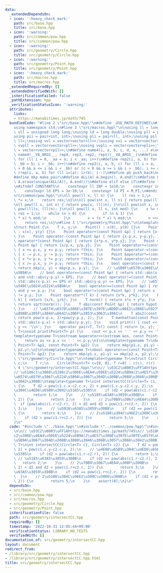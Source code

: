 ```yaml
---
data:
  _extendedDependsOn:
  - icon: ':heavy_check_mark:'
    path: src/base.hpp
    title: src/base.hpp
  - icon: ':warning:'
    path: src/common/pow.hpp
    title: src/common/pow.hpp
  - icon: ':warning:'
    path: src/geometry/Circle.hpp
    title: src/geometry/Circle.hpp
  - icon: ':warning:'
    path: src/geometry/Point.hpp
    title: src/geometry/Point.hpp
  - icon: ':heavy_check_mark:'
    path: src/macros.hpp
    title: src/macros.hpp
  _extendedRequiredBy: []
  _extendedVerifiedWith: []
  _isVerificationFailed: false
  _pathExtension: hpp
  _verificationStatusIcon: ':warning:'
  attributes:
    links:
    - https://manabitimes.jp/math/745
  bundledCode: "#line 2 \"src/base.hpp\"\n#define _USE_MATH_DEFINES\n#include <bits/stdc++.h>\n\
    using namespace std;\n#line 3 \"src/macros.hpp\"\n\nusing ll = long long;\nusing\
    \ ull = unsigned long long;\nusing ld = long double;\nusing pll = pair<ll, ll>;\n\
    using pii = pair<int, int>;\nusing pli = pair<ll, int>;\nusing pil = pair<int,\
    \ ll>;\nusing vvl = vector<vector<ll>>;\nusing vvi = vector<vector<int>>;\nusing\
    \ vvpll = vector<vector<pll>>;\nusing vvpli = vector<vector<pli>>;\nusing vvpil\
    \ = vector<vector<pil>>;\n#define name4(i, a, b, c, d, e, ...) e\n#define rep(...)\
    \ name4(__VA_ARGS__, rep4, rep3, rep2, rep1)(__VA_ARGS__)\n#define rep1(i, a)\
    \ for (ll i = 0, _aa = a; i < _aa; i++)\n#define rep2(i, a, b) for (ll i = a,\
    \ _bb = b; i < _bb; i++)\n#define rep3(i, a, b, c) for (ll i = a, _bb = b; (c\
    \ > 0 && a <= i && i < _bb) or (c < 0 && a >= i && i > _bb); i += c)\n#define\
    \ rrep(i, a, b) for (ll i=(a); i>(b); i--)\n#define pb push_back\n#define eb emplace_back\n\
    #define mkp make_pair\n#define ALL(A) A.begin(), A.end()\n#define UNIQUE(A) sort(ALL(A)),\
    \ A.erase(unique(ALL(A)), A.end())\n#define elif else if\n#define tostr to_string\n\
    \n#ifndef CONSTANTS\n    constexpr ll INF = 1e18;\n    constexpr int MOD = 1000000007;\n\
    \    constexpr ld EPS = 1e-10;\n    constexpr ld PI = M_PI;\n#endif\n#line 3 \"\
    src/common/pow.hpp\"\n\nll pow(ll x, ll n) {\n    ll res = 1;\n    rep(_, n) res\
    \ *= x;\n    return res;\n}\n\nll pow(int x, ll n) { return pow((ll)x, n); }\n\
    \nll pow(ll x, int n) { return pow(x, (ll)n); }\n\nll pow(int x, int n) { return\
    \ pow((ll)x, (ll)n); }\n\nll pow(ll x, ll n, int mod) {\n    x %= mod;\n    ll\
    \ res = 1;\n    while (n > 0) {\n        if (n & 1) {\n            res = (res\
    \ * x) % mod;\n        }\n        x = (x * x) % mod;\n        n >>= 1;\n    }\n\
    \    return res;\n}\n#line 3 \"src/geometry/Point.hpp\"\n\ntemplate<typename T>\n\
    struct Point {\n    T x, y;\n    Point() : x(0), y(0) {}\n    Point(T x, T y)\
    \ : x(x), y(y) {}\n    Point operator+(const Point &p) { return {x+p.x, y+p.y};\
    \ }\n    Point operator-(const Point &p) { return {x-p.x, y-p.y}; }\n    Point\
    \ operator*(const Point &p) { return {x*p.x, y*p.y}; }\n    Point operator/(const\
    \ Point &p) { return {x/p.x, y/p.y}; }\n    Point &operator+=(const Point &p)\
    \ { x += p.x, y += p.y; return *this; }\n    Point &operator-=(const Point &p)\
    \ { x -= p.x, y -= p.y; return *this; }\n    Point &operator*=(const Point &p)\
    \ { x *= p.x, y *= p.y; return *this; }\n    Point &operator/=(const Point &p)\
    \ { x /= p.x, y /= p.y; return *this; }\n    bool operator<(const Point &p) {\
    \ return mkp(x, y) < mkp(p.x, p.y); }\n    // \u5B9F\u6570\u306E\u540C\u5024\u5224\
    \u5B9A\n    // bool operator==(const Point &p) { return std::abs(x-p.x) < EPS\
    \ and std::abs(y-p.y) < EPS; }\n    // bool operator!=(const Point &p) { return\
    \ std::abs(x-p.x) >= EPS or std::abs(y-p.y) >= EPS; }\n    // \u6574\u6570\u306E\
    \u540C\u5024\u5224\u5B9A\n    bool operator==(const Point &p) { return x == p.x\
    \ and y == p.y; }\n    bool operator!=(const Point &p) { return x != p.x or y\
    \ != p.y; }\n    Point operator*(T k) { return {x*k, y*k}; }\n    Point operator/(T\
    \ k) { return {x/k, y/k}; }\n    T norm() { return x*x + y*y; }\n    T abs() {\
    \ return sqrt(norm()); }\n    T abs(const Point &p) { return hypot(x-p.x, y-p.y);\
    \ }\n    // \u6574\u6570\u306E\u307E\u307E\u8DDD\u96E2\u306E\u5927\u5C0F\u3092\
    \u898B\u305F\u3044\u6642\u306F\u3053\u3063\u3061\n    T abs2(const Point &p) {\
    \ return pow(x-p.x, 2)+pow(y-p.y, 2); }\n    T manhattan(const Point &p) { return\
    \ std::abs(x-p.x) + std::abs(y-p.y); }\n    void print() { cout << x << ' ' <<\
    \ y << '\\n'; }\n    operator pair<T, T>() const { return {x, y}; }\n};\n\ntemplate<typename\
    \ T>\nvoid print(Point<T> p) {\n    cout << p.x << ' ' << p.y << '\\n';\n}\n\n\
    template<typename T>\nostream &operator<<(ostream &os, const Point<T> &p) {\n\
    \    return os << p.x << ' ' << p.y;\n}\n\ntemplate<typename T>\nbool operator<(const\
    \ Point<T> &p1, const Point<T> &p2) {\n    return mkp(p1.x, p1.y) < mkp(p2.x,\
    \ p2.y);\n}\n\ntemplate<typename T>\nbool operator==(const Point<T> &p1, const\
    \ Point<T> &p2) {\n    return mkp(p1.x, p1.y) == mkp(p2.x, p2.y);\n}\n#line 4\
    \ \"src/geometry/Circle.hpp\"\n\ntemplate<typename T>\nstruct Circle {\n    Point<T>\
    \ c;\n    T r;\n    Circle(Point<T> c={0, 0}, T r=0) : c(c), r(r) {}\n};\n#line\
    \ 4 \"src/geometry/intersectCC.hpp\"\n\n// \u53C2\u8003\uFF1Ahttps://manabitimes.jp/math/745\n\
    // \u5186c1\u3068\u5186c2\u306E\u4EA4\u5DEE\u5224\u5B9A(2\u4E57\u306E\u307E\u307E\
    \u6574\u6570\u3067\u5224\u5B9A\u3067\u304D\u308B\u3088\u3046\u306B\u3057\u3066\
    \u3042\u308B)\ntemplate<typename T>\nint intersectCC(Circle<T> c1, Circle<T> c2)\
    \ {\n    T d2 = pow(c1.c.x-c2.c.x, 2) + pow(c1.c.y-c2.c.y, 2);\n    // \u4E00\u65B9\
    \u304C\u4ED6\u65B9\u3092\u5185\u5305\n    if (d2 < pow(abs(c1.r-c2.r), 2)) {\n\
    \        return 1;\n    }\n    // \u5185\u63A5\u3059\u308B\n    if (d2 == pow(abs(c1.r-c2.r),\
    \ 2)) {\n        return 2;\n    }\n    // 2\u70B9\u3067\u4EA4\u308F\u308B\n  \
    \  if (pow(abs(c1.r-c2.r), 2) < d2 and d2 < pow(c1.r+c2.r, 2)) {\n        return\
    \ 3;\n    }\n    // \u5916\u63A5\u3059\u308B\n    if (d2 == pow(c1.r+c2.r, 2))\
    \ {\n        return 4;\n    }\n    // 2\u5186\u304C\u96E2\u308C\u3066\u308B\n\
    \    if (d2 > pow(c1.r+c2.r, 2)) {\n        return 5;\n    }\n    assert(0);\n\
    }\n"
  code: "#include \"../base.hpp\"\n#include \"../common/pow.hpp\"\n#include \"Circle.hpp\"\
    \n\n// \u53C2\u8003\uFF1Ahttps://manabitimes.jp/math/745\n// \u5186c1\u3068\u5186\
    c2\u306E\u4EA4\u5DEE\u5224\u5B9A(2\u4E57\u306E\u307E\u307E\u6574\u6570\u3067\u5224\
    \u5B9A\u3067\u304D\u308B\u3088\u3046\u306B\u3057\u3066\u3042\u308B)\ntemplate<typename\
    \ T>\nint intersectCC(Circle<T> c1, Circle<T> c2) {\n    T d2 = pow(c1.c.x-c2.c.x,\
    \ 2) + pow(c1.c.y-c2.c.y, 2);\n    // \u4E00\u65B9\u304C\u4ED6\u65B9\u3092\u5185\
    \u5305\n    if (d2 < pow(abs(c1.r-c2.r), 2)) {\n        return 1;\n    }\n   \
    \ // \u5185\u63A5\u3059\u308B\n    if (d2 == pow(abs(c1.r-c2.r), 2)) {\n     \
    \   return 2;\n    }\n    // 2\u70B9\u3067\u4EA4\u308F\u308B\n    if (pow(abs(c1.r-c2.r),\
    \ 2) < d2 and d2 < pow(c1.r+c2.r, 2)) {\n        return 3;\n    }\n    // \u5916\
    \u63A5\u3059\u308B\n    if (d2 == pow(c1.r+c2.r, 2)) {\n        return 4;\n  \
    \  }\n    // 2\u5186\u304C\u96E2\u308C\u3066\u308B\n    if (d2 > pow(c1.r+c2.r,\
    \ 2)) {\n        return 5;\n    }\n    assert(0);\n}\n"
  dependsOn:
  - src/base.hpp
  - src/common/pow.hpp
  - src/macros.hpp
  - src/geometry/Circle.hpp
  - src/geometry/Point.hpp
  isVerificationFile: false
  path: src/geometry/intersectCC.hpp
  requiredBy: []
  timestamp: '2022-10-31 12:05:44+09:00'
  verificationStatus: LIBRARY_NO_TESTS
  verifiedWith: []
documentation_of: src/geometry/intersectCC.hpp
layout: document
redirect_from:
- /library/src/geometry/intersectCC.hpp
- /library/src/geometry/intersectCC.hpp.html
title: src/geometry/intersectCC.hpp
---
```

